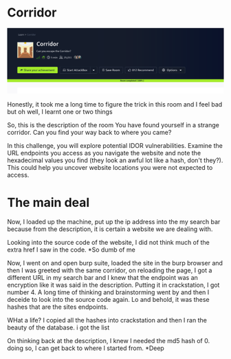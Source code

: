 # Corridor

![image alt](https://github.com/bakel243687/TryHackme/blob/a46ab134093e60ba6722239e13e450c6effce34f/Challenges/Images/Screenshot_2025-10-22_16-26-22.png)

Honestly, it took me a long time to figure the trick in this room and I feel bad but oh well, I learnt one or two things

So, this is the description of the room
You have found yourself in a strange corridor. Can you find your way back to where you came?

In this challenge, you will explore potential IDOR vulnerabilities. Examine the URL endpoints you access as you navigate the website and note the hexadecimal values you find (they look an awful lot like a hash, don't they?). This could help you uncover website locations you were not expected to access.

# The main deal

Now, I loaded up the machine, put up the ip address into the my search bar because from the description, it is certain a website we are dealing with.

Looking into the source code of the website, I did not think much of the extra href I saw in the code. *So dumb of me

Now, I went on and open burp suite, loaded the site in the burp browser and then I was greeted with the same corridor, on reloading the page, I got a different URL in my search bar and I knew that the endpoint was an encryption like it was said in the description. Putting it in crackstation, I got number 4. A long time of thinking and brainstorming went by and then I deceide to look into the source code again. Lo and behold, it was these hashes that are the sites endpoints.

WHat a life? I copied all the hashes into crackstation and then I ran the beauty of the database. i got the list

On thinking back at the description, I knew I needed the md5 hash of 0. doing so, I can get back to where I started from. *Deep
